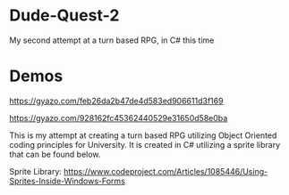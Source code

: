 # Dude-Quest-2
My second attempt at a turn based RPG, in C# this time

# Demos 

https://gyazo.com/feb26da2b47de4d583ed906611d3f169

https://gyazo.com/928162fc45362440529e31650d58e0ba

This is my attempt at creating a turn based RPG utilizing Object Oriented coding principles for University. It is created in C# utilizing a sprite library that can be found below.

Sprite Library: https://www.codeproject.com/Articles/1085446/Using-Sprites-Inside-Windows-Forms
